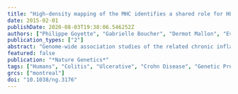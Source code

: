 ```yaml
---
title: "High-density mapping of the MHC identifies a shared role for HLA-DRB1*01:03 in inflammatory bowel diseases and heterozygous advantage in ulcerative colitis"
date: 2015-02-01
publishDate: 2020-08-03T19:38:06.546252Z
authors: ["Philippe Goyette", "Gabrielle Boucher", "Dermot Mallon", "Eva Ellinghaus", "Luke Jostins", "Hailiang Huang", "Stephan Ripke", "Elena S. Gusareva", "Vito Annese", "Stephen L. Hauser", "Jorge R. Oksenberg", "Ingo Thomsen", "Stephen Leslie", "International Inflammatory Bowel Disease Genetics Consortium", " Australia", "New Zealand IBDGC", "Belgium IBD Genetics Consortium", "Italian Group for IBD Genetic Consortium", "NIDDK Inflammatory Bowel Disease Genetics Consortium", "United Kingdom IBDGC", "Wellcome Trust Case Control Consortium", "Quebec IBD Genetics Consortium", "Mark J. Daly", "Kristel Van Steen", "Richard H. Duerr", "Jeffrey C. Barrett", "Dermot P. B. McGovern", "L. Philip Schumm", "James A. Traherne", "Mary N. Carrington", "Vasilis Kosmoliaptsis", "Tom H. Karlsen", "Andre Franke", "John D. Rioux"]
publication_types: ["2"]
abstract: "Genome-wide association studies of the related chronic inflammatory bowel diseases (IBD) known as Crohn's disease and ulcerative colitis have shown strong evidence of association to the major histocompatibility complex (MHC). This region encodes a large number of immunological candidates, including the antigen-presenting classical human leukocyte antigen (HLA) molecules. Studies in IBD have indicated that multiple independent associations exist at HLA and non-HLA genes, but they have lacked the statistical power to define the architecture of association and causal alleles. To address this, we performed high-density SNP typing of the MHC in textgreater32,000 individuals with IBD, implicating multiple HLA alleles, with a primary role for HLA-DRB1*01:03 in both Crohn's disease and ulcerative colitis. Noteworthy differences were observed between these diseases, including a predominant role for class II HLA variants and heterozygous advantage observed in ulcerative colitis, suggesting an important role of the adaptive immune response in the colonic environment in the pathogenesis of IBD."
featured: false
publication: "*Nature Genetics*"
tags: ["Humans", "Colitis", "Ulcerative", "Crohn Disease", "Genetic Predisposition to Disease", "Genome-Wide Association Study", "Genotyping Techniques", "HLA-DRB1 Chains", "Polymorphism", "Single Nucleotide", "Alleles", "Genotype", "Inflammatory Bowel Diseases", "Phenotype", "Chromosome Mapping", "Genetic Linkage", "Heterozygote", "Major Histocompatibility Complex", "*Polymorphism", "Single Nucleotide", "Crohn Disease/genetics", "Inflammatory Bowel Diseases/*genetics", "HLA-DRB1 Chains/*genetics", "Chromosome Mapping/*methods", "Colitis", "Ulcerative/genetics", "Major Histocompatibility Complex/*genetics"]
grcs: ["montreal"]
doi: "10.1038/ng.3176"
---
```


